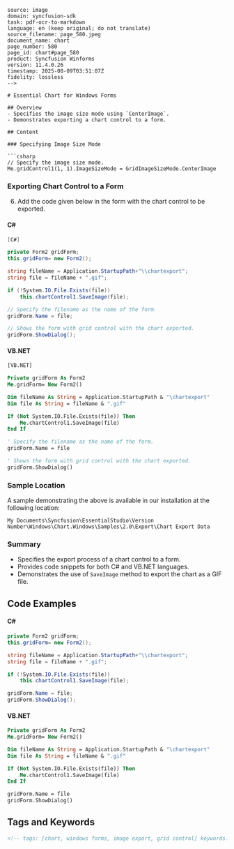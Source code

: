 ```<!--
source: image
domain: syncfusion-sdk
task: pdf-ocr-to-markdown
language: en (keep original; do not translate)
source_filename: page_580.jpeg
document_name: chart
page_number: 580
page_id: chart#page_580
product: Syncfusion Winforms
version: 11.4.0.26
timestamp: 2025-08-09T03:51:07Z
fidelity: lossless
-->

# Essential Chart for Windows Forms

## Overview
- Specifies the image size mode using `CenterImage`.
- Demonstrates exporting a chart control to a form.

## Content

### Specifying Image Size Mode

```csharp
// Specify the image size mode.
Me.gridControl1(1, 1).ImageSizeMode = GridImageSizeMode.CenterImage
```

### Exporting Chart Control to a Form

6. Add the code given below in the form with the chart control to be exported.

#### C#

```csharp
[C#]

private Form2 gridForm;
this.gridForm= new Form2();

string fileName = Application.StartupPath+"\\chartexport";
string file = fileName + ".gif";

if (!System.IO.File.Exists(file))
    this.chartControl1.SaveImage(file);

// Specify the filename as the name of the form.
gridForm.Name = file;

// Shows the form with grid control with the chart exported.
gridForm.ShowDialog();
```

#### VB.NET

```vb
[VB.NET]

Private gridForm As Form2
Me.gridForm= New Form2()

Dim fileName As String = Application.StartupPath & "\chartexport"
Dim file As String = fileName & ".gif"

If (Not System.IO.File.Exists(file)) Then
    Me.chartControl1.SaveImage(file)
End If

' Specify the filename as the name of the form.
gridForm.Name = file

' Shows the form with grid control with the chart exported.
gridForm.ShowDialog()
```

### Sample Location

A sample demonstrating the above is available in our installation at the following location:

```
My Documents\Syncfusion\EssentialStudio\Version Number\Windows\Chart.Windows\Samples\2.0\Export\Chart Export Data
```

### Summary

- Specifies the export process of a chart control to a form.
- Provides code snippets for both C# and VB.NET languages.
- Demonstrates the use of `SaveImage` method to export the chart as a GIF file.

## Code Examples

#### C#

```csharp
private Form2 gridForm;
this.gridForm= new Form2();

string fileName = Application.StartupPath+"\\chartexport";
string file = fileName + ".gif";

if (!System.IO.File.Exists(file))
    this.chartControl1.SaveImage(file);

gridForm.Name = file;
gridForm.ShowDialog();
```

#### VB.NET

```vb
Private gridForm As Form2
Me.gridForm= New Form2()

Dim fileName As String = Application.StartupPath & "\chartexport"
Dim file As String = fileName & ".gif"

If (Not System.IO.File.Exists(file)) Then
    Me.chartControl1.SaveImage(file)
End If

gridForm.Name = file
gridForm.ShowDialog()
```

## Tags and Keywords
```html
<!-- tags: [chart, windows forms, image export, grid control] keywords: [chart export, image size mode, center image, form2, startup path, filename, show dialog] -->
```
```